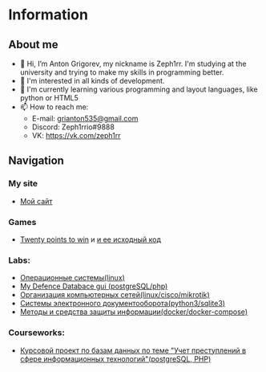 # Information

## About me

- 👋 Hi, I’m Anton Grigorev, my nickname is Zeph1rr. I'm studying at the university and trying to make my skills in programming better.
- 👀 I'm interested in all kinds of development.
- 🌱 I'm currently learning various programming and layout languages, like python or HTML5
- 📫 How to reach me:
  - E-mail: grianton535@gmail.com
  - Discord: Zeph1rrio#9888
  - VK: https://vk.com/zeph1rr

## Navigation


### My site
- [Мой сайт](https://www.zeph1rr.ru/)

### Games
- [Twenty points to win](https://github.com/Zeph1rr/TPTW-Setup "Game") и [и ее исходный код](https://github.com/Zeph1rr/TPTW-Code "Исходный код")


### Labs:
- [Операционные системы(linux)](https://github.com/Zeph1rr/LabsOS "Лабораторные работы по ОС 2 курс РТУ МИРЭА")
- [My Defence Databace gui (postgreSQL/php)](https://github.com/Zeph1rr/MyDefence "Все файлы сервера")
- [Организация компьютерных сетей(linux/cisco/mikrotik)](https://github.com/Yan-Minotskiy/network_config "Лабораторные работы по сетям 3 курс РТУ МИРЭА")
- [Системы электронного документооборота(python3/sqlite3)](https://github.com/Zeph1rr/SAD)
- [Методы и средства защиты информации(docker/docker-compose)](https://github.com/Zeph1rr/IBLabs)

### Courseworks:
- [Курсовой проект по базам данных по теме "Учет преступлений в сфере информационных технологий"(postgreSQL, PHP)](https://github.com/Zeph1rr/WebCrime "Курсовой проект по бд")
